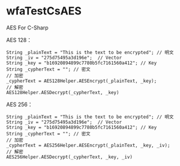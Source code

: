 # wfaTestCsAES
AES For C-Sharp

AES 128：

    String _plainText = "This is the text to be encrypted"; // 明文    
    String _iv = "275d75495a3d196e";  // Vector    
    String _key = "b16920894899c7780b5fc7161560a412"; // Key    
    String _cypherText = ""; // 密文        
    // 加密
    _cypherText = AES128Helper.AESEncrypt(_plainText, _key);
    // 解密
    AES128Helper.AESDecrypt(_cypherText, _key)

AES 256：

    String _plainText = "This is the text to be encrypted"; // 明文    
    String _iv = "275d75495a3d196e";  // Vector    
    String _key = "b16920894899c7780b5fc7161560a412"; // Key    
    String _cypherText = ""; // 密文        
    // 加密
    _cypherText = AES256Helper.AESEncrypt(_plainText, _key, _iv);
    // 解密
    AES256Helper.AESDecrypt(_cypherText, _key, _iv)

